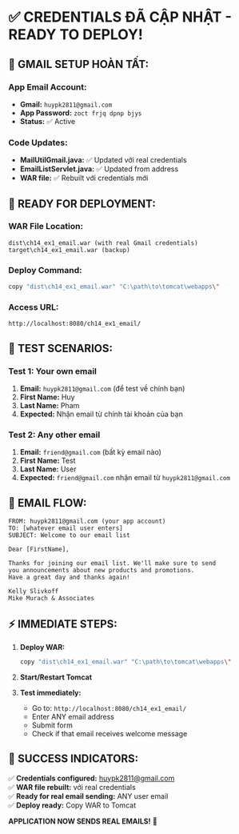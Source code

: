 # ✅ CREDENTIALS ĐÃ CẬP NHẬT - READY TO DEPLOY!

## 🎯 **GMAIL SETUP HOÀN TẤT:**

### App Email Account:
- **Gmail:** `huypk2811@gmail.com`
- **App Password:** `zoct frjq dpnp bjys`
- **Status:** ✅ Active

### Code Updates:
- **MailUtilGmail.java:** ✅ Updated với real credentials
- **EmailListServlet.java:** ✅ Updated from address
- **WAR file:** ✅ Rebuilt với credentials mới

## 🚀 **READY FOR DEPLOYMENT:**

### WAR File Location:
```
dist\ch14_ex1_email.war (with real Gmail credentials)
target\ch14_ex1_email.war (backup)
```

### Deploy Command:
```bash
copy "dist\ch14_ex1_email.war" "C:\path\to\tomcat\webapps\"
```

### Access URL:
```
http://localhost:8080/ch14_ex1_email/
```

## 🧪 **TEST SCENARIOS:**

### Test 1: Your own email
1. **Email:** `huypk2811@gmail.com` (để test về chính bạn)
2. **First Name:** Huy
3. **Last Name:** Pham
4. **Expected:** Nhận email từ chính tài khoản của bạn

### Test 2: Any other email  
1. **Email:** `friend@gmail.com` (bất kỳ email nào)
2. **First Name:** Test
3. **Last Name:** User
4. **Expected:** `friend@gmail.com` nhận email từ `huypk2811@gmail.com`

## 📧 **EMAIL FLOW:**

```
FROM: huypk2811@gmail.com (your app account)
TO: [whatever email user enters]
SUBJECT: Welcome to our email list

Dear [FirstName],

Thanks for joining our email list. We'll make sure to send 
you announcements about new products and promotions.
Have a great day and thanks again!

Kelly Slivkoff
Mike Murach & Associates
```

## ⚡ **IMMEDIATE STEPS:**

1. **Deploy WAR:**
   ```bash
   copy "dist\ch14_ex1_email.war" "C:\path\to\tomcat\webapps\"
   ```

2. **Start/Restart Tomcat**

3. **Test immediately:**
   - Go to: `http://localhost:8080/ch14_ex1_email/`
   - Enter ANY email address 
   - Submit form
   - Check if that email receives welcome message

## 🎉 **SUCCESS INDICATORS:**

✅ **Credentials configured:** huypk2811@gmail.com  
✅ **WAR file rebuilt:** với real credentials  
✅ **Ready for real email sending:** ANY user email  
✅ **Deploy ready:** Copy WAR to Tomcat  

**APPLICATION NOW SENDS REAL EMAILS!** 🚀
